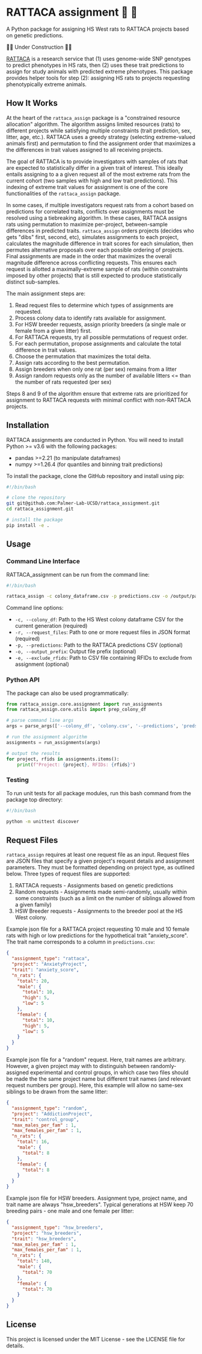 # RATTACA assignment :rat: :dart:

A Python package for assigning HS West rats to RATTACA projects based on genetic predictions.  

:construction::construction: Under Construction :construction::construction:

[RATTACA](https://ratgenes.org/rattaca/) is a research service that (1) uses genome-wide SNP genotypes to predict phenotypes in HS rats, then (2) uses these trait predictions to assign for study animals with predicted extreme phenotypes. This package provides helper tools for step (2): assigning HS rats to projects requesting phenotypically extreme animals. 

## How It Works

At the heart of the `rattaca_assign` package is a "constrained resource allocation" algorithm. The algorithm assigns limited resources (rats) to different projects while satisfying multiple constraints (trait prediction, sex, litter, age, etc.). RATTACA uses a greedy strategy (selecting extreme-valued animals first) and permutation to find the assignment order that maximizes a the differences in trait values assigned to all receiving projects.  

The goal of RATTACA is to provide investigators with samples of rats that are expected to statistically differ in a given trait of interest. This ideally entails assigning to a a given request all of the most extreme rats from the current cohort (two samples with high and low trait predictions). This indexing of extreme trait values for assignment is one of the core functionalities of the `rattaca_assign` package. 

In some cases, if multiple investigators request rats from a cohort based on predictions for correlated traits, conflicts over assignments must be resolved using a tiebreaking algorithm. In these cases, RATTACA assigns rats using permutation to maximize per-project, between-sample differences in predicted traits. `rattaca_assign` orders projects (decides who gets "dibs" first, second, etc), simulates assignments to each project, calculates the magnitude difference in trait scores for each simulation, then permutes alternative proposals over each possible ordering of projects. Final assignments are made in the order that maximizes the overall magnitude difference across conflicting requests. This ensures each request is allotted a maximally-extreme sample of rats (within constraints imposed by other projects) that is still expected to produce statistically distinct sub-samples.


The main assignment steps are:

1. Read request files to determine which types of assignments are requested.
2. Process colony data to identify rats available for assignment.
3. For HSW breeder requests, assign priority breeders (a single male or female from a given litter) first.
4. For RATTACA requests, try all possible permutations of request order.
5. For each permutation, propose assignments and calculate the total difference in trait values.
6. Choose the permutation that maximizes the total delta.
7. Assign rats according to the best permutation.
8. Assign breeders when only one rat (per sex) remains from a litter
9. Assign random requests only as the number of available litters <= than the number of rats requested (per sex)

Steps 8 and 9 of the algorithm ensure that extreme rats are prioritized for assignment to RATTACA requests with minimal conflict with non-RATTACA projects.

## Installation

RATTACA assignments are conducted in Python. You will need to install Python >= v3.6 with the following packages:
- pandas >=2.21 (to manipulate dataframes)
- numpy >=1.26.4 (for quantiles and binning trait predictions)

To install the package, clone the GitHub repository and install using pip:
```bash
#!/bin/bash

# clone the repository
git git@github.com:Palmer-Lab-UCSD/rattaca_assignment.git
cd rattaca_assignment.git

# install the package
pip install -e .
```

## Usage

### Command Line Interface

RATTACA_assignment can be run from the command line:

```bash
#!/bin/bash 

rattaca_assign -c colony_dataframe.csv -p predictions.csv -o /output/path/output_prefix -r request1.json request2.json
```

Command line options:
- `-c, --colony_df`: Path to the HS West colony dataframe CSV for the current generation (required)
- `-r, --request_files`: Path to one or more request files in JSON format (required)
- `-p, --predictions`: Path to the RATTACA predictions CSV (optional)
- `-o, --output_prefix`: Output file prefix (optional)
- `-e, --exclude_rfids`: Path to CSV file containing RFIDs to exclude from assignment (optional)

### Python API

The package can also be used programmatically:

```python
from rattaca_assign.core.assignment import run_assignments
from rattaca_assign.core.utils import prep_colony_df

# parse command line args
args = parse_args(['--colony_df', 'colony.csv', '--predictions', 'preds.csv', '--request_files', 'request1.json', 'request2.json'])

# run the assignment algorithm
assignments = run_assignments(args)

# output the results
for project, rfids in assignments.items():
    print(f"Project: {project}, RFIDs: {rfids}")
```

### Testing

To run unit tests for all package modules, run this bash command from the package top directory:

```bash
#!/bin/bash

python -m unittest discover
```

## Request Files

`rattaca_assign` requires at least one request file as an input. Request files are JSON files that specify a given project's request details and assignment parameters. They must be formatted depending on project type, as outlined below. Three types of request files are supported:

1. RATTACA requests - Assignments based on genetic predictions
2. Random requests - Assignments made semi-randomly, usually within some constraints (such as a limit on the number of siblings allowed from a given family)
3. HSW Breeder requests - Assignments to the breeder pool at the HS West colony.

Example json file for a RATTACA project requesting 10 male and 10 female rats with high or low predictions for the hypothetical trait "anxiety_score". The trait name corresponds to a column in `predictions.csv`:

```json
{
  "assignment_type": "rattaca",
  "project": "AnxietyProject",
  "trait": "anxiety_score",
  "n_rats": {
    "total": 20,
    "male": {
      "total": 10,
      "high": 5,
      "low": 5
    },
    "female": {
      "total": 10,
      "high": 5,
      "low": 5
    }
  }
}
```

Example json file for a "random" request. Here, trait names are arbitrary. However, a given project may with to distinguish between randomly-assigned experimental and control groups, in which case two files should be made the the same project name but different trait names (and relevant request numbers per group). Here, this example will allow no same-sex siblings to be drawn from the same litter:
```json
{
  "assignment_type": "random",
  "project": "AddictionProject",
  "trait": "control_group",
  "max_males_per_fam" : 1,
  "max_females_per_fam" : 1,
  "n_rats": {
    "total": 16,
    "male": {
      "total": 8
    },
    "female": {
      "total": 8
    }
  }
}
```

Example json file for HSW breeders. Assignment type, project name, and trait name are always "hsw_breeders". Typical generations at HSW keep 70 breeding pairs - one male and one female per litter:
```json
{
  "assignment_type": "hsw_breeders",
  "project": "hsw_breeders",
  "trait": "hsw_breeders",
  "max_males_per_fam" : 1,
  "max_females_per_fam" : 1,
  "n_rats": {
    "total": 140,
    "male": {
      "total": 70
    },
    "female": {
      "total": 70
    }
  }
}
```


## License

This project is licensed under the MIT License - see the LICENSE file for details.